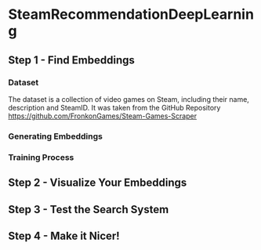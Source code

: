 # SteamRecommendationDeepLearning

## Step 1 - Find Embeddings
### Dataset
The dataset is a collection of video games on Steam, including their name, description and SteamID. It was taken from the GitHub Repository https://github.com/FronkonGames/Steam-Games-Scraper

### Generating Embeddings


### Training Process


## Step 2 - Visualize Your Embeddings

## Step 3 - Test the Search System

## Step 4 - Make it Nicer!